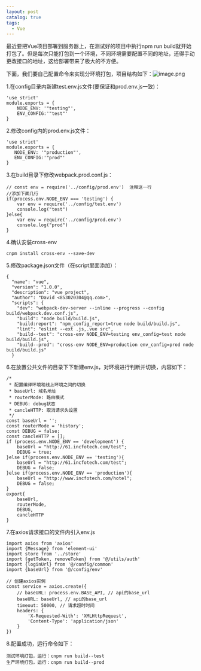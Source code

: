```yaml
---
layout: post
catalog: true
tags:
  - Vue
---
```

最近要把Vue项目部署到服务器上，在测试好的项目中执行npm run build就开始打包了。但是每次只能打包到一个环境，不同环境需要配置不同的地址，还得手动更改接口的地址，这给部署带来了极大的不方便。

下面，我们要自己配置命令来实现分环境打包，项目结构如下：![image.png](https://upload-images.jianshu.io/upload_images/6943526-1198aa5b2f09e1af.png?imageMogr2/auto-orient/strip%7CimageView2/2/w/1240)

1.在config目录内新建test.env.js文件(要保证和prod.env.js一致)：
```
'use strict'
module.exports = {
    NODE_ENV: '"testing"',
    ENV_CONFIG:'"test"'
}
```
2.修改config内的prod.env.js文件：
```
'use strict'
module.exports = {
   NODE_ENV: '"production"',
   ENV_CONFIG:'"prod"'
}
```
3.在build目录下修改webpack.prod.conf.js：
```
// const env = require('../config/prod.env')  注释这一行
//添加下面几行
if(process.env.NODE_ENV === 'testing') {
    var env = require('../config/test.env')
    console.log("test")
}else{
    var env = require('../config/prod.env')
    console.log("prod")
}
```
4.确认安装cross-env
```
cnpm install cross-env --save-dev 
```
5.修改package.json文件（在script里面添加）：

```
{
  "name": "vue",
  "version": "1.0.0",
  "description": "vue project",
  "author": "David <853020304@qq.com>",
  "scripts": {
    "dev": "webpack-dev-server --inline --progress --config build/webpack.dev.conf.js",
    "build": "node build/build.js",
    "build:report": "npm_config_report=true node build/build.js",
    "lint": "eslint --ext .js,.vue src",
    "build--test": "cross-env NODE_ENV=testing env_config=test node build/build.js",
    "build--prod": "cross-env NODE_ENV=production env_config=prod node build/build.js"
  }
```
6.在放置公共文件的目录下下新建env.js，对环境进行判断并切换，内容如下：
```
/*
 * 配置编译环境和线上环境之间的切换
 * baseUrl: 域名地址
 * routerMode: 路由模式
 * DEBUG: debug状态
 * cancleHTTP: 取消请求头设置
 */
const baseUrl = '';
const routerMode = 'history';
const DEBUG = false;
const cancleHTTP = [];
if (process.env.NODE_ENV == 'development') {
    baseUrl = "http://61.incfotech.com/test";
    DEBUG = true;
}else if(process.env.NODE_ENV == 'testing'){
    baseUrl = "http://61.incfotech.com/test";
    DEBUG = false;
}else if(process.env.NODE_ENV == 'production'){
    baseUrl = "http://www.incfotech.com/hotel";
    DEBUG = false;
}
export{
    baseUrl,
    routerMode,
    DEBUG,
    cancleHTTP
}
```
7.在axios请求接口的文件内引入env.js
```
import axios from 'axios'
import {Message} from 'element-ui'
import store from '../store'
import {getToken, removeToken} from '@/utils/auth'
import {loginUrl} from '@/config/common'
import {baseUrl} from '@/config/env'

// 创建axios实例
const service = axios.create({
    // baseURL: process.env.BASE_API, // api的base_url
    baseURL: baseUrl, // api的base_url
    timeout: 50000, // 请求超时时间
    headers: {
        'X-Requested-With': 'XMLHttpRequest',
        'Content-Type': 'application/json'
    }
})
```
8.配置成功，运行命令如下：
```
测试环境打包，运行：cnpm run build--test
生产环境打包，运行：cnpm run build--prod
```
